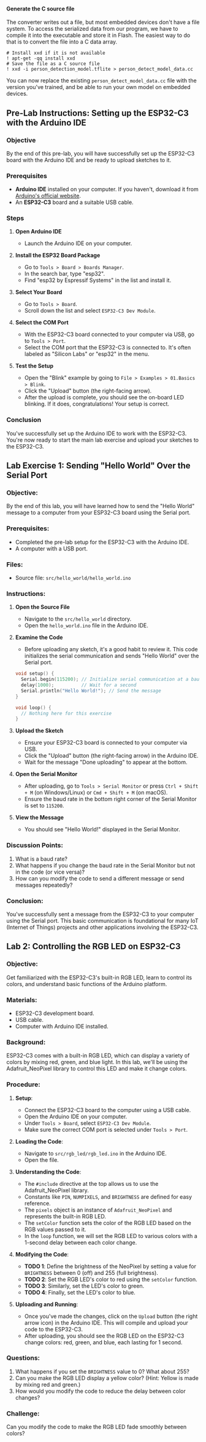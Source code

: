 
#### Generate the C source file

The converter writes out a file, but most embedded devices don't have a file
system. To access the serialized data from our program, we have to compile it
into the executable and store it in Flash. The easiest way to do that is to
convert the file into a C data array.

```
# Install xxd if it is not available
! apt-get -qq install xxd
# Save the file as a C source file
! xxd -i person_detection_model.tflite > person_detect_model_data.cc
```

You can now replace the existing `person_detect_model_data.cc` file with the
version you've trained, and be able to run your own model on embedded devices.

## Pre-Lab Instructions: Setting up the ESP32-C3 with the Arduino IDE

### Objective
By the end of this pre-lab, you will have successfully set up the ESP32-C3 board with the Arduino IDE and be ready to upload sketches to it.

### Prerequisites
- **Arduino IDE** installed on your computer. If you haven't, download it from [Arduino's official website](https://www.arduino.cc/en/Main/Software).
- An **ESP32-C3** board and a suitable USB cable.

### Steps

1. **Open Arduino IDE**
    - Launch the Arduino IDE on your computer.

2. **Install the ESP32 Board Package**
    - Go to `Tools > Board > Boards Manager`.
    - In the search bar, type "esp32".
    - Find "esp32 by Espressif Systems" in the list and install it.

3. **Select Your Board**
    - Go to `Tools > Board`.
    - Scroll down the list and select `ESP32-C3 Dev Module`.

4. **Select the COM Port**
    - With the ESP32-C3 board connected to your computer via USB, go to `Tools > Port`.
    - Select the COM port that the ESP32-C3 is connected to. It's often labeled as "Silicon Labs" or "esp32" in the menu.

5. **Test the Setup**
    - Open the "Blink" example by going to `File > Examples > 01.Basics > Blink`.
    - Click the "Upload" button (the right-facing arrow).
    - After the upload is complete, you should see the on-board LED blinking. If it does, congratulations! Your setup is correct.

### Conclusion
You've successfully set up the Arduino IDE to work with the ESP32-C3. You're now ready to start the main lab exercise and upload your sketches to the ESP32-C3.

## Lab Exercise 1: Sending "Hello World" Over the Serial Port

### Objective:
By the end of this lab, you will have learned how to send the "Hello World" message to a computer from your ESP32-C3 board using the Serial port.

### Prerequisites:
- Completed the pre-lab setup for the ESP32-C3 with the Arduino IDE.
- A computer with a USB port.

### Files:
- Source file: `src/hello_world/hello_world.ino`

### Instructions:

1. **Open the Source File**
    - Navigate to the `src/hello_world` directory.
    - Open the `hello_world.ino` file in the Arduino IDE.

2. **Examine the Code**
    - Before uploading any sketch, it's a good habit to review it. This code initializes the serial communication and sends "Hello World" over the Serial port.
    ```cpp
    void setup() {
      Serial.begin(115200); // Initialize serial communication at a baud rate of 115200
      delay(1000);          // Wait for a second
      Serial.println("Hello World!"); // Send the message
    }

    void loop() {
      // Nothing here for this exercise
    }
    ```

3. **Upload the Sketch**
    - Ensure your ESP32-C3 board is connected to your computer via USB.
    - Click the "Upload" button (the right-facing arrow) in the Arduino IDE.
    - Wait for the message "Done uploading" to appear at the bottom.

4. **Open the Serial Monitor**
    - After uploading, go to `Tools > Serial Monitor` or press `Ctrl + Shift + M` (on Windows/Linux) or `Cmd + Shift + M` (on macOS).
    - Ensure the baud rate in the bottom right corner of the Serial Monitor is set to `115200`.

5. **View the Message**
    - You should see "Hello World!" displayed in the Serial Monitor.

### Discussion Points:

1. What is a baud rate?
2. What happens if you change the baud rate in the Serial Monitor but not in the code (or vice versa)?
3. How can you modify the code to send a different message or send messages repeatedly?

### Conclusion:
You've successfully sent a message from the ESP32-C3 to your computer using the Serial port. This basic communication is foundational for many IoT (Internet of Things) projects and other applications involving the ESP32-C3.


## **Lab 2: Controlling the RGB LED on ESP32-C3**

### **Objective**:
Get familiarized with the ESP32-C3's built-in RGB LED, learn to control its colors, and understand basic functions of the Arduino platform.

### **Materials**:

- ESP32-C3 development board.
- USB cable.
- Computer with Arduino IDE installed.

### **Background**:

ESP32-C3 comes with a built-in RGB LED, which can display a variety of colors by mixing red, green, and blue light. In this lab, we'll be using the Adafruit_NeoPixel library to control this LED and make it change colors.

### **Procedure**:

1. **Setup**:
    - Connect the ESP32-C3 board to the computer using a USB cable.
    - Open the Arduino IDE on your computer.
    - Under `Tools > Board`, select `ESP32-C3 Dev Module`.
    - Make sure the correct COM port is selected under `Tools > Port`.

2. **Loading the Code**:
    - Navigate to `src/rgb_led/rgb_led.ino` in the Arduino IDE.
    - Open the file.

3. **Understanding the Code**:
    - The `#include` directive at the top allows us to use the Adafruit_NeoPixel library.
    - Constants like `PIN`, `NUMPIXELS`, and `BRIGHTNESS` are defined for easy reference.
    - The `pixels` object is an instance of `Adafruit_NeoPixel` and represents the built-in RGB LED.
    - The `setColor` function sets the color of the RGB LED based on the RGB values passed to it.
    - In the `loop` function, we will set the RGB LED to various colors with a 1-second delay between each color change.

4. **Modifying the Code**:
    - **TODO 1**: Define the brightness of the NeoPixel by setting a value for `BRIGHTNESS` between 0 (off) and 255 (full brightness).
    - **TODO 2**: Set the RGB LED's color to red using the `setColor` function.
    - **TODO 3**: Similarly, set the LED's color to green.
    - **TODO 4**: Finally, set the LED's color to blue.

5. **Uploading and Running**:
    - Once you've made the changes, click on the `Upload` button (the right arrow icon) in the Arduino IDE. This will compile and upload your code to the ESP32-C3.
    - After uploading, you should see the RGB LED on the ESP32-C3 change colors: red, green, and blue, each lasting for 1 second.

### **Questions**:

1. What happens if you set the `BRIGHTNESS` value to 0? What about 255?
2. Can you make the RGB LED display a yellow color? (Hint: Yellow is made by mixing red and green.)
3. How would you modify the code to reduce the delay between color changes?

### **Challenge**:

Can you modify the code to make the RGB LED fade smoothly between colors?

